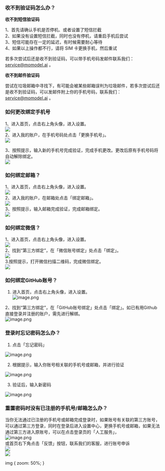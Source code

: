 ### 收不到验证码怎么办？

**收不到短信验证码**

1、首先请确认手机是否停机、或者设置了短信拦截<br />2、如果没有设置短信拦截，同时也没有停机，请重启手机后尝试<br />3、短信可能存在一定的延迟，有时候需要耐心等待<br />4、如果以上操作都不行，请将 SIM 卡更换手机，然后重试

若多次尝试后还是收不到验证码，可以带手机号码发邮件联系我们：service@momodel.ai 。


**收不到邮件验证码**

尝试在垃圾邮箱中寻找下，有可能会被某些邮箱误判为垃圾邮件，若多次尝试后还是收不到验证码，可以发邮件附上你的手机号码，联系我们：service@momodel.ai 。
### 
### 如何更改绑定手机号
1、进入首页，点击右上角头像，进入设置。<br />![](https://cdn.nlark.com/yuque/0/2022/png/22263526/1646813810971-82b8a49a-dbae-49b5-8481-827054ddf637.png#crop=0&crop=0&crop=1&crop=1&from=url&height=213&id=jBdxm&margin=%5Bobject%20Object%5D&originHeight=422&originWidth=1112&originalType=binary&ratio=1&rotation=0&showTitle=false&status=done&style=none&title=&width=560)<br />2、进入我的账户，在手机号码处点击「更换手机号」。<br />![](https://cdn.nlark.com/yuque/0/2022/png/22263526/1646814446102-5fe4a499-a0cf-4385-b3f3-2cae2d8a04b0.png#crop=0&crop=0&crop=1&crop=1&from=url&height=173&id=vutrl&margin=%5Bobject%20Object%5D&originHeight=434&originWidth=1402&originalType=binary&ratio=1&rotation=0&showTitle=false&status=done&style=none&title=&width=560)

3、按照提示，输入新的手机号完成验证，完成手机更改。更改后原有手机号码将自动解除绑定。<br />![](https://cdn.nlark.com/yuque/0/2022/png/22263526/1646815043297-58024331-4ce9-4349-af38-17546eecdadc.png#crop=0&crop=0&crop=1&crop=1&from=url&height=270&id=wNOzr&margin=%5Bobject%20Object%5D&originHeight=574&originWidth=1190&originalType=binary&ratio=1&rotation=0&showTitle=false&status=done&style=none&title=&width=560)
### 如何绑定邮箱？

1、进入首页，点击右上角头像，进入设置。<br />![](https://cdn.nlark.com/yuque/0/2022/png/22263526/1646815786042-514adda3-452c-48a2-a3c7-a634f6011b3b.png#crop=0&crop=0&crop=1&crop=1&from=url&height=213&id=iqUab&margin=%5Bobject%20Object%5D&originHeight=422&originWidth=1112&originalType=binary&ratio=1&rotation=0&showTitle=false&status=done&style=none&title=&width=560)<br />2、进入我的账户，在邮箱处点击「绑定邮箱」。<br />![](https://cdn.nlark.com/yuque/0/2022/png/22263526/1646816041499-2a6d6c7b-387d-45a9-b3b6-f720fb2592af.png#crop=0&crop=0&crop=1&crop=1&from=url&height=170&id=nxVMu&margin=%5Bobject%20Object%5D&originHeight=426&originWidth=1406&originalType=binary&ratio=1&rotation=0&showTitle=false&status=done&style=none&title=&width=560)<br />3、按照提示，输入邮箱完成验证，完成邮箱绑定。<br />![](https://cdn.nlark.com/yuque/0/2022/png/22263526/1646816068867-235c7175-335d-471a-b633-23d054123eae.png#crop=0&crop=0&crop=1&crop=1&from=url&height=296&id=BJvuZ&margin=%5Bobject%20Object%5D&originHeight=588&originWidth=1112&originalType=binary&ratio=1&rotation=0&showTitle=false&status=done&style=none&title=&width=560)
### 如何绑定微信？

1、进入首页，点击右上角头像，进入设置。<br />![](https://cdn.nlark.com/yuque/0/2022/png/22263526/1646815786042-514adda3-452c-48a2-a3c7-a634f6011b3b.png#crop=0&crop=0&crop=1&crop=1&from=url&height=213&id=vlwXO&margin=%5Bobject%20Object%5D&originHeight=422&originWidth=1112&originalType=binary&ratio=1&rotation=0&showTitle=false&status=done&style=none&title=&width=560)<br />2、找到“第三方绑定”，在「微信账号绑定」处点击「绑定」。<br />![](https://cdn.nlark.com/yuque/0/2022/png/22263526/1646816416966-00f80135-4b24-4db9-9d50-b265f34655c0.png#crop=0&crop=0&crop=1&crop=1&from=url&height=132&id=KOiYi&margin=%5Bobject%20Object%5D&originHeight=346&originWidth=1470&originalType=binary&ratio=1&rotation=0&showTitle=false&status=done&style=none&title=&width=560)<br />3.按照提示，打开微信扫描二维码，完成微信绑定。<br />![](https://cdn.nlark.com/yuque/0/2022/png/22263526/1646875395436-73e0ca08-af58-486c-b0f2-b3db6a1f8ea0.png#crop=0&crop=0&crop=1&crop=1&from=url&height=522&id=y0DXH&margin=%5Bobject%20Object%5D&originHeight=1014&originWidth=1088&originalType=binary&ratio=1&rotation=0&showTitle=false&status=done&style=none&title=&width=560)
### 如何绑定GitHub账号？

 1. 进入首页，点击右上角头像，进入设置。<br />![image.png](https://cdn.nlark.com/yuque/0/2022/png/22263526/1646981072271-110abb03-998d-4519-b420-cff5714f5a54.png#clientId=u85c80b13-c2db-4&crop=0&crop=0&crop=1&crop=1&from=paste&height=211&id=mrBEs&margin=%5Bobject%20Object%5D&name=image.png&originHeight=422&originWidth=1112&originalType=binary&ratio=1&rotation=0&showTitle=false&size=70590&status=done&style=none&taskId=u6a10e646-d380-4999-a9e3-6a8e488c2e3&title=&width=556)

2、找到“第三方绑定”，在「GitHub账号绑定」处点击「绑定」。如已有用Github直接登录并注册的账户，需先进行解绑。<br />![image.png](https://cdn.nlark.com/yuque/0/2022/png/22263526/1646981154689-6983abe0-186e-45a2-954f-05872341c261.png#clientId=u85c80b13-c2db-4&crop=0&crop=0&crop=1&crop=1&from=paste&height=115&id=ud435b194&margin=%5Bobject%20Object%5D&name=image.png&originHeight=302&originWidth=1476&originalType=binary&ratio=1&rotation=0&showTitle=false&size=70891&status=done&style=none&taskId=u78862c5f-6a11-4e56-940e-29fe0116aa2&title=&width=560)
### 登录时忘记密码怎么办？

1. 点击「忘记密码」

![image.png](https://cdn.nlark.com/yuque/0/2022/png/22263526/1646981505982-be0e9929-8fbf-4cc1-b25e-3448f175aeae.png#clientId=u85c80b13-c2db-4&crop=0&crop=0&crop=1&crop=1&from=paste&height=494&id=u851af5a1&margin=%5Bobject%20Object%5D&name=image.png&originHeight=988&originWidth=1342&originalType=binary&ratio=1&rotation=0&showTitle=false&size=273212&status=done&style=none&taskId=u16eef849-0e79-4f42-9ce6-de4361f2eb5&title=&width=671)

2. 根据提示，输入你账号相关联的手机号或邮箱，并进行验证

![image.png](https://cdn.nlark.com/yuque/0/2022/png/22263526/1646984311965-d85c0ef1-07cc-4167-b389-7a53b51ddda2.png#clientId=u85c80b13-c2db-4&crop=0&crop=0&crop=1&crop=1&from=paste&height=441&id=ud0d694c9&margin=%5Bobject%20Object%5D&name=image.png&originHeight=1004&originWidth=1274&originalType=binary&ratio=1&rotation=0&showTitle=false&size=150051&status=done&style=none&taskId=u8cc28ee7-0eb9-42f9-ba53-dd4ce71f1a9&title=&width=560)

3. 验证后，输入新密码

![image.png](https://cdn.nlark.com/yuque/0/2022/png/22263526/1646984354013-aed57ea5-8d06-40da-8908-bbf8e1441ed2.png#clientId=u85c80b13-c2db-4&crop=0&crop=0&crop=1&crop=1&from=paste&height=466&id=u101cdba2&margin=%5Bobject%20Object%5D&name=image.png&originHeight=932&originWidth=1214&originalType=binary&ratio=1&rotation=0&showTitle=false&size=126587&status=done&style=none&taskId=ud2e59575-8933-4cfc-ac8d-0a3e4169eb7&title=&width=607)
### 重置密码时没有已注册的手机号/邮箱怎么办？

当你无法通过已注册的手机号或邮箱完成登录时，如果账号有关联的第三方账号，可以通过第三方登录，同时在登录后进入设置中心，更换手机号或邮箱，如果无法通过第三方进入原账号，可以在点击登录页的「人工服务」，<br />![image.png](https://cdn.nlark.com/yuque/0/2022/png/22263526/1646984515386-6d3cc45d-d713-4c7b-bdcb-0196abcd067a.png#clientId=u85c80b13-c2db-4&crop=0&crop=0&crop=1&crop=1&from=paste&height=447&id=ue6e715a7&margin=%5Bobject%20Object%5D&name=image.png&originHeight=1086&originWidth=1362&originalType=binary&ratio=1&rotation=0&showTitle=false&size=370907&status=done&style=none&taskId=u1c7fb6b3-953c-41b4-aedd-4804b351656&title=&width=560)<br />或首页右下角点击「反馈」按钮，联系我们的客服，进行账号申诉<br />![](https://cdn.nlark.com/yuque/0/2022/png/22263526/1646878558499-1c0ef571-b400-44ec-bff9-cb9688733ea3.png#crop=0&crop=0&crop=1&crop=1&from=url&height=318&id=sUe9L&margin=%5Bobject%20Object%5D&originHeight=1634&originWidth=2878&originalType=binary&ratio=1&rotation=0&showTitle=false&status=done&style=none&title=&width=560)<br />![](https://cdn.nlark.com/yuque/0/2022/png/22263526/1646878649978-5597429e-afa1-4e1c-a775-6a39a75c1311.png#crop=0&crop=0&crop=1&crop=1&from=url&height=471&id=gLxcC&margin=%5Bobject%20Object%5D&originHeight=1298&originWidth=874&originalType=binary&ratio=1&rotation=0&showTitle=false&status=done&style=none&title=&width=317)

img { zoom: 50%; }
